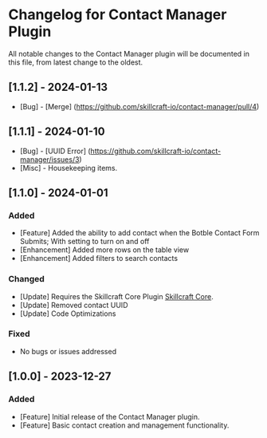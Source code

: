 # Changelog for Contact Manager Plugin

All notable changes to the Contact Manager plugin will be documented in this file, from latest change to the oldest.

## [1.1.2] - 2024-01-13
- [Bug] - [Merge] (https://github.com/skillcraft-io/contact-manager/pull/4)

## [1.1.1] - 2024-01-10
- [Bug] - [UUID Error] (https://github.com/skillcraft-io/contact-manager/issues/3)
- [Misc] - Housekeeping items.

## [1.1.0] - 2024-01-01

### Added
- [Feature] Added the ability to add contact when the Botble Contact Form Submits; With setting to turn on and off
- [Enhancement] Added more rows on the table view
- [Enhancement] Added filters to search contacts

### Changed
- [Update] Requires the Skillcraft Core Plugin [Skillcraft Core](https://github.com/skillcraft-io/skillcraft-core).
- [Update] Removed contact UUID
- [Update] Code Optimizations

### Fixed
- No bugs or issues addressed

## [1.0.0] - 2023-12-27

### Added
- [Feature] Initial release of the Contact Manager plugin.
- [Feature] Basic contact creation and management functionality.
